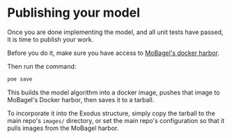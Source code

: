 # Publishing your model

Once you are done implementing the model, and all unit tests have passed, it is time to publish your work.

Before you do it, make sure you have access to [MoBagel's docker harbor](harbor.mobagel.com/exodus/).

Then run the command:
```bash
poe save
```

This builds the model algorithm into a docker image, pushes that image to MoBagel's Docker harbor, then saves it to a tarball.

To incorporate it into the Exodus structure, simply copy the tarball to the main repo's `images/` directory, or set the main repo's configuration so that it pulls images from the MoBagel harbor.
